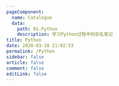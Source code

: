 ```yaml
---
pageComponent: 
  name: Catalogue
  data: 
    path: 01.Python
    description: 学习Python过程中的杂乱笔记
title: Python
date: 2020-03-18 21:02:53
permalink: /Python
sidebar: false
article: false
comment: false
editLink: false
---
```


